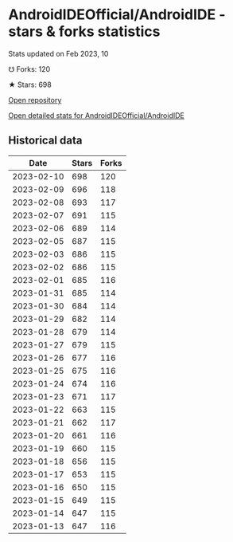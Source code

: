 # AndroidIDEOfficial/AndroidIDE - stars & forks statistics

Stats updated on Feb 2023, 10

☋ Forks: 120

★ Stars: 698

[Open repository](https://github.com/AndroidIDEOfficial/AndroidIDE)

[Open detailed stats for AndroidIDEOfficial/AndroidIDE](https://reviewgithub.com/rep/AndroidIDEOfficial/AndroidIDE)

## Historical data
| Date | Stars | Forks |
|------|-------|-------|
| 2023-02-10 | 698 | 120 | 
| 2023-02-09 | 696 | 118 | 
| 2023-02-08 | 693 | 117 | 
| 2023-02-07 | 691 | 115 | 
| 2023-02-06 | 689 | 114 | 
| 2023-02-05 | 687 | 115 | 
| 2023-02-03 | 686 | 115 | 
| 2023-02-02 | 686 | 115 | 
| 2023-02-01 | 685 | 116 | 
| 2023-01-31 | 685 | 114 | 
| 2023-01-30 | 684 | 114 | 
| 2023-01-29 | 682 | 114 | 
| 2023-01-28 | 679 | 114 | 
| 2023-01-27 | 679 | 115 | 
| 2023-01-26 | 677 | 116 | 
| 2023-01-25 | 675 | 116 | 
| 2023-01-24 | 674 | 116 | 
| 2023-01-23 | 671 | 117 | 
| 2023-01-22 | 663 | 115 | 
| 2023-01-21 | 662 | 117 | 
| 2023-01-20 | 661 | 116 | 
| 2023-01-19 | 660 | 115 | 
| 2023-01-18 | 656 | 115 | 
| 2023-01-17 | 653 | 115 | 
| 2023-01-16 | 650 | 115 | 
| 2023-01-15 | 649 | 115 | 
| 2023-01-14 | 647 | 115 | 
| 2023-01-13 | 647 | 116 | 

